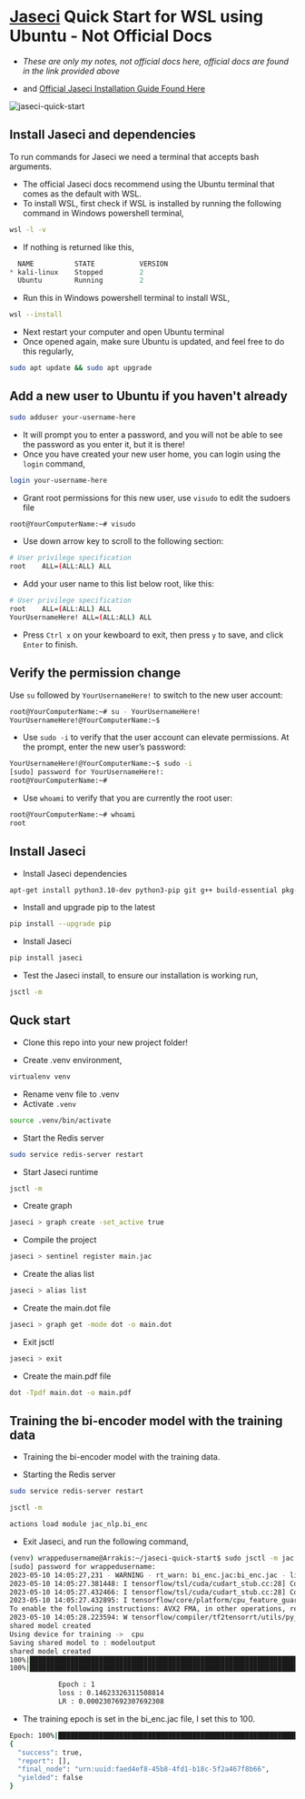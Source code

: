 # [Jaseci](https://docs.jaseci.org/) Quick Start for WSL using Ubuntu - Not Official Docs

- *These are only my notes, not official docs here, official docs are found in the link provided above*

- and [Official Jaseci Installation Guide Found Here](https://docs.jaseci.org/docs/docs/getting_started/installation)

<p align="left">
<img src="https://komarev.com/ghpvc/?username=jaseci-quick-start&label=Profile%20views&color=f79952&style=flat" alt="jaseci-quick-start" />
</p>

## Install Jaseci and dependencies

To run commands for Jaseci we need a terminal that accepts bash arguments.

- The official Jaseci docs recommend using the Ubuntu terminal that comes as the default with WSL.
- To install WSL, first check if WSL is installed by running the following command in Windows powershell terminal,

```bash
wsl -l -v
```

- If nothing is returned like this,

```powershell
  NAME          STATE           VERSION
* kali-linux    Stopped         2
  Ubuntu        Running         2
```

- Run this in Windows powershell terminal to install WSL,

```bash
wsl --install
```

- Next restart your computer and open Ubuntu terminal
- Once opened again, make sure Ubuntu is updated, and feel free to do this regularly,

```bash
sudo apt update && sudo apt upgrade
```

## Add a new user to Ubuntu if you haven't already

```bash
sudo adduser your-username-here
```

- It will prompt you to enter a password, and you will not be able to see the password as you enter it, but it is there!
- Once you have created your new user home, you can login using the `login` command,

```bash
login your-username-here
```

- Grant root permissions for this new user, use `visudo` to edit the sudoers file

```bash
root@YourComputerName:~# visudo
```

- Use down arrow key to scroll to the following section:

```bash
# User privilege specification
root    ALL=(ALL:ALL) ALL
```

- Add your user name to this list below root, like this:

```bash
# User privilege specification
root    ALL=(ALL:ALL) ALL
YourUsernameHere! ALL=(ALL:ALL) ALL
```

- Press `Ctrl x` on your kewboard to exit, then press `y` to save, and click `Enter` to finish.

## Verify the permission change

Use `su` followed by `YourUsernameHere!` to switch to the new user account:

```bash
root@YourComputerName:~# su - YourUsernameHere!
YourUsernameHere!@YourComputerName:~$
```

- Use `sudo -i` to verify that the user account can elevate permissions. At the prompt, enter the new user’s password:

```bash
YourUsernameHere!@YourComputerName:~$ sudo -i
[sudo] password for YourUsernameHere!:
root@YourComputerName:~#
```

- Use `whoami` to verify that you are currently the root user:

```bash
root@YourComputerName:~# whoami
root
```

## Install Jaseci

- Install Jaseci dependencies

```bash
apt-get install python3.10-dev python3-pip git g++ build-essential pkg-config cmake
```

- Install and upgrade pip to the latest

```bash
pip install --upgrade pip
```

- Install Jaseci

```bash
pip install jaseci
```

- Test the Jaseci install, to ensure our installation is working run,

```bash
jsctl -m
```

## Quck start

- Clone this repo into your new project folder!

- Create .venv environment,

```bash
virtualenv venv
```

- Rename venv file to .venv
- Activate `.venv`

```bash
source .venv/bin/activate
```

- Start the Redis server

```bash
sudo service redis-server restart
```

- Start Jaseci runtime

```bash
jsctl -m
```

- Create graph

```bash
jaseci > graph create -set_active true
```

- Compile the project

```bash
jaseci > sentinel register main.jac
```

- Create the alias list

```bash
jaseci > alias list
```

- Create the main.dot file

```bash
jaseci > graph get -mode dot -o main.dot
```

- Exit jsctl

```bash
jaseci > exit
```

- Create the main.pdf file

```bash
dot -Tpdf main.dot -o main.pdf
```

## Training the bi-encoder model with the training data

- Training the bi-encoder model with the training data.

- Starting the Redis server

```bash
sudo service redis-server restart
```

```bash
jsctl -m
```

```bash
actions load module jac_nlp.bi_enc
```

- Exit Jaseci, and run the following command,

```bash
(venv) wrappedusername@Arrakis:~/jaseci-quick-start$ sudo jsctl -m jac run bi_enc.jac -walk train -ctx '{"train_file": "training_data.json"}'
[sudo] password for wrappedusername:
2023-05-10 14:05:27,231 - WARNING - rt_warn: bi_enc.jac:bi_enc.jac - line 2, col 4 - rule can_stmt - Attempting auto-load for bi_enc.train
2023-05-10 14:05:27.381448: I tensorflow/tsl/cuda/cudart_stub.cc:28] Could not find cuda drivers on your machine, GPU will not be used.
2023-05-10 14:05:27.432466: I tensorflow/tsl/cuda/cudart_stub.cc:28] Could not find cuda drivers on your machine, GPU will not be used.
2023-05-10 14:05:27.432895: I tensorflow/core/platform/cpu_feature_guard.cc:182] This TensorFlow binary is optimized to use available CPU instructions in performance-critical operations.
To enable the following instructions: AVX2 FMA, in other operations, rebuild TensorFlow with the appropriate compiler flags.
2023-05-10 14:05:28.223594: W tensorflow/compiler/tf2tensorrt/utils/py_utils.cc:38] TF-TRT Warning: Could not find TensorRT
shared model created
Using device for training ->  cpu
Saving shared model to : modeloutput
shared model created
100%|██████████████████████████████████████████████████████████████████████████████████████████████████████████████████████████████████████████████████████████████████████████████████████████████| 3/3 [00:00<00:00,  6.62it/s]
100%|██████████████████████████████████████████████████████████████████████████████████████████████████████████████████████████████████████████████████████████████████████████████████████████████| 3/3 [00:00<00:00,  7.14it/s]

            Epoch : 1
            loss : 0.14623326311508814
            LR : 0.0002307692307692308
```

- The training epoch is set in the bi_enc.jac file, I set this to 100.

```bash
Epoch: 100%|████████████████████████████████████████████████████████████████████████████████████████████████████████████████████████████████████████████████████████████████████████████████| 100/100 [01:20<00:00,  1.25batch/s]
{
  "success": true,
  "report": [],
  "final_node": "urn:uuid:faed4ef8-45b8-4fd1-b18c-5f2a467f8b66",
  "yielded": false
}
```
